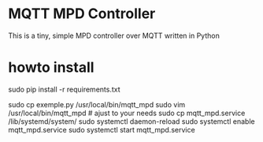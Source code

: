 # MQTT MPD Controller


This is a tiny, simple MPD controller over MQTT written in Python

# howto install

sudo pip install -r requirements.txt

sudo cp exemple.py /usr/local/bin/mqtt_mpd
sudo vim /usr/local/bin/mqtt_mpd # ajust to your needs
sudo cp mqtt_mpd.service /lib/systemd/system/
sudo systemctl daemon-reload
sudo systemctl enable mqtt_mpd.service
sudo systemctl start mqtt_mpd.service
